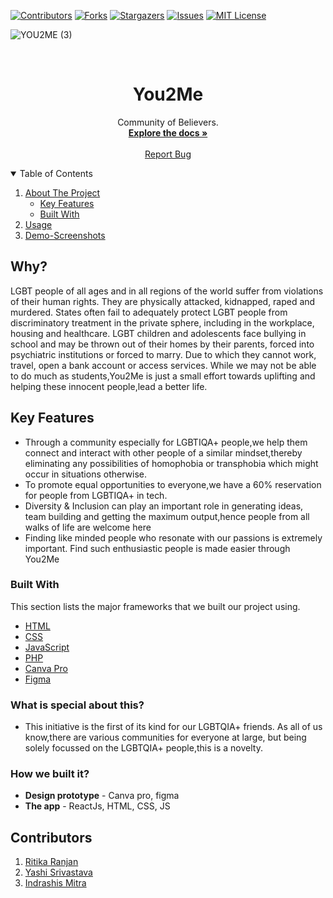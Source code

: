 <!--
*** Thanks for checking out the Best-README-Template. If you have a suggestion
*** that would make this better, please fork the repo and create a pull request
*** or simply open an issue with the tag "enhancement".
*** Thanks again! Now go create something AMAZING! :D
-->



<!-- PROJECT SHIELDS -->
<!--
*** I'm using markdown "reference style" links for readability.
*** Reference links are enclosed in brackets [ ] instead of parentheses ( ).
*** See the bottom of this document for the declaration of the reference variables
*** for contributors-url, forks-url, etc. This is an optional, concise syntax you may use.
*** https://www.markdownguide.org/basic-syntax/#reference-style-links
-->
[![Contributors][contributors-shield]][contributors-url]
[![Forks][forks-shield]][forks-url]
[![Stargazers][stars-shield]][stars-url]
[![Issues][issues-shield]][issues-url]
[![MIT License][license-shield]][license-url]
<!-- [![LinkedIn][linkedin-shield]][linkedin-url] -->

![YOU2ME (3)](https://user-images.githubusercontent.com/48444783/139535564-ccb6e16a-0804-4d14-8737-22f4cc799939.png)

<!-- PROJECT LOGO -->
<br />
<p align="center">

  <h1 align="center">You2Me</h1>

  <p align="center">
    Community of Believers.
    <br />
    <a href="https://github.com/ritikaranjan252/ProjectHash"><strong>Explore the docs »</strong></a>
    <br />
    <br />
    <a href="https://github.com/ritikaranjan252/ProjectHash/issues">Report Bug</a>
  </p>
</p>



<!-- TABLE OF CONTENTS -->
<details open="open">
  <summary>Table of Contents</summary>
  <ol>
    <li>
      <a href="#about-the-project">About The Project</a>
      <ul>
        <li><a href="#keyfeatures">Key Features</a></li>
        <li><a href="#built-with">Built With</a></li>
      </ul>
    </li>
    <li><a href="#usage">Usage</a></li>
    <li><a href="#screenshots">Demo-Screenshots</a></li>
    
  </ol>
</details>



<!-- ABOUT THE PROJECT -->
## Why?

LGBT people of all ages and in all regions of the world suffer from violations of their human rights. They are physically attacked, kidnapped, raped and murdered. States often fail to adequately protect LGBT people from discriminatory treatment in the private sphere, including in the workplace, housing and healthcare. LGBT children and adolescents face bullying in school and may be thrown out of their homes by their parents, forced into psychiatric institutions or forced to marry. Due to which they cannot work, travel, open a bank account or access services.
While we may not be able to do much as students,You2Me is just a small effort towards uplifting and helping these innocent people,lead a better life.

<!-- keyfeatures -->
## Key Features

- Through  a community especially for LGBTIQA+ people,we help them connect and interact with other people of a similar mindset,thereby eliminating any possibilities of homophobia or transphobia which might occur in situations otherwise.
- To promote equal opportunities to everyone,we have a 60% reservation for people from LGBTIQA+ in tech.
- Diversity & Inclusion can play an important role in generating ideas, team building and getting the maximum output,hence people from all walks of life are welcome here
- Finding like minded people who resonate with our  passions  is extremely important. Find such enthusiastic people is made easier through You2Me



### Built With

This section lists the major frameworks that we built our project using. 
* [HTML](https://www.html.com)
* [CSS](https://css.com)
* [JavaScript](https://www.javascript.com/)
* [PHP](https://www.php.net/)
* [Canva Pro](https://www.canva.com)
* [Figma](https://www.figma.com)

### What is special about this?
* This initiative is the first of its kind for our LGBTQIA+ friends. As all of us know,there are various communities for everyone at large, but being solely focussed on the LGBTQIA+ people,this is a novelty.

### How we built it?
* **Design prototype** - Canva pro, figma
* **The app** - ReactJs, HTML, CSS, JS

<!-- GETTING STARTED --
## Getting Started

This is an example of how you may give instructions on setting up your project locally.
To get a local copy up and running follow these simple example steps.

### Prerequisites

As a prequisites to run the app on local system you must have react Js installed along with firebase account.
* npm
  ```sh
  npm install -g react-js
  ```

### 

1. Get a free API Key at [https://example.com](https://example.com)
2. Clone the repo
   ```sh
   git clone https://github.com/your_username_/Project-Name.git
   ```
3. Install NPM packages
   ```sh
   cd ./project_dir
   npm install
   npm start
   npm run build
   ```
4. To update the firebase Settings to your project update

    ```Js
    import firebase from "firebase";

    const firebaseApp = firebase.initializeApp({
      apiKey: "AIzaSyDsSqWhn_DRX64CjQYzmloqI17ygm_gRmU",
        authDomain: "click-it-f99d2.firebaseapp.com",
        projectId: "click-it-f99d2",
        storageBucket: "click-it-f99d2.appspot.com",
        messagingSenderId: "565865071673",
        appId: "1:565865071673:web:af324bf2cf8baedd2a39e8",
        measurementId: "G-2JHN4G47PZ"
    });

    const db = firebaseApp.firestore();
    const auth = firebase.auth();
    const storage = firebase.storage();

    export { db, auth, storage };

    ```

<!-- SCREENSHOTS 
## ScreenShots

 You can directly view the Application from [here](https://qlickit.herokuapp.com/home).  
Few Screenshots of the demo prototype are below:

 ![](./assets/Application_1.PNG)
 ![](./assets/AppScreenShots_2.jfif)
 ![](./assets/AppScreenShots_2.png)
-->



<!-- CONTRIBUTORS -->
## Contributors

1. [Ritika Ranjan](https://github.com/ritika252)
2. [Yashi Srivastava](https://github.com/ysriv)
3. [Indrashis Mitra](https://github.com/indrashismitra)




<!-- MARKDOWN LINKS & IMAGES -->
<!-- https://www.markdownguide.org/basic-syntax/#reference-style-links -->
[contributors-shield]: https://img.shields.io/github/contributors/othneildrew/Best-README-Template.svg?style=for-the-badge
[contributors-url]: https://github.com/ritikaranjan252/ProjectHash/graphs/contributors
[forks-shield]: https://img.shields.io/github/forks/othneildrew/Best-README-Template.svg?style=for-the-badge
[forks-url]: https://github.com/ritikaranjan252/ProjectHash/network/members
[stars-shield]: https://img.shields.io/github/stars/othneildrew/Best-README-Template.svg?style=for-the-badge
[stars-url]: https://github.com/ritikaranjan252/ProjectHash/ProjectHash
[issues-shield]: https://img.shields.io/github/issues/othneildrew/Best-README-Template.svg?style=for-the-badge
[issues-url]: https://github.com/Zeo-shark/Qlickit/issues
[license-shield]: https://img.shields.io/github/license/othneildrew/Best-README-Template.svg?style=for-the-badge
[license-url]: https://github.com/Zeo-shark/Qlickit/blob/master/LICENSE.txt
[linkedin-shield]: https://img.shields.io/badge/-LinkedIn-black.svg?style=for-the-badge&logo=linkedin&colorB=555
[linkedin-url]: https://linkedin.com/in/othneildrew
[product-screenshot]: images/screenshot.png


